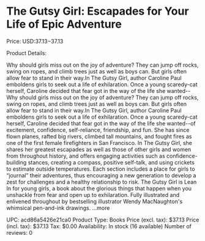 # The Gutsy Girl: Escapades for Your Life of Epic Adventure

Price: USD:$37.13-$37.13

Product Details:

Why should girls miss out on the joy of adventure? They can jump off rocks, swing on ropes, and climb trees just as well as boys can. But girls often allow fear to stand in their way.In The Gutsy Girl, author Caroline Paul emboldens girls to seek out a life of exhilaration. Once a young scaredy-cat herself, Caroline decided that fear got in the way of the life she wanted-- Why should girls miss out on the joy of adventure? They can jump off rocks, swing on ropes, and climb trees just as well as boys can. But girls often allow fear to stand in their way.In The Gutsy Girl, author Caroline Paul emboldens girls to seek out a life of exhilaration. Once a young scaredy-cat herself, Caroline decided that fear got in the way of the life she wanted--of excitement, confidence, self-reliance, friendship, and fun. She has since flown planes, rafted big rivers, climbed tall mountains, and fought fires as one of the first female firefighters in San Francisco. In The Gutsy Girl, she shares her greatest escapades as well as those of other girls and women from throughout history, and offers engaging activities such as confidence-building stances, creating a compass, positive self-talk, and using crickets to estimate outside temperatures. Each section includes a place for girls to “journal” their adventures, thus encouraging a new generation to develop a zest for challenges and a healthy relationship to risk. The Gutsy Girl is Lean In for young girls, a book about the glorious things that happen when you unshackle from fear and open up to exhilaration. Fully illustrated and enlivened throughout by bestselling illustrator Wendy MacNaughton's whimsical pen-and-ink drawings. ...more

UPC: acd86a5426e21ca0
Product Type: Books
Price (excl. tax): $37.13
Price (incl. tax): $37.13
Tax: $0.00
Availability: In stock (16 available)
Number of reviews: 0